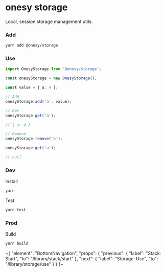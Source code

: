 
# onesy storage

Local, session storage management utils.

### Add

```sh
yarn add @onesy/storage
```

### Use

```ts
import OnesyStorage from '@onesy/storage';

const onesyStorage = new OnesyStorage();

const value = { a: 4 };

// Add
onesyStorage.add('a', value);

// Get
onesyStorage.get('a');

// { a: 4 }

// Remove
onesyStorage.remove('a');

onesyStorage.get('a');

// null
```

### Dev

Install

```sh
yarn
```

Test

```sh
yarn test
```

### Prod

Build

```sh
yarn build
```

~{
  "element": "BottomNavigation",
  "props": {
    "previous": {
      "label": "Stack: Start",
      "to": "/library/stack/start"
    },
    "next": {
      "label": "Storage: Use",
      "to": "/library/storage/use"
    }
  }
}~
